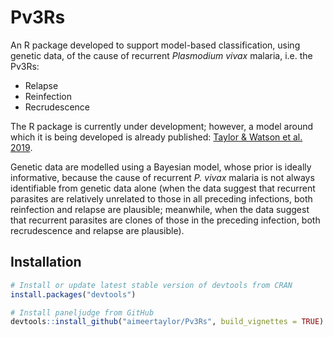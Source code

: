 # Pv3Rs

An R package developed to support model-based classification, using genetic data, of the cause of recurrent *Plasmodium vivax* malaria, i.e. the Pv3Rs:  

- Relapse 
- Reinfection
- Recrudescence

The R package is currently under development; however, a model around which it is being developed is already 
published: [Taylor & Watson et al. 2019](https://www.nature.com/articles/s41467-019-13412-x). 

Genetic data are modelled using a Bayesian model, whose prior is ideally informative, because the cause of recurrent *P. vivax* malaria is not always 
identifiable from genetic data alone (when the data suggest that recurrent parasites are relatively unrelated to those in all preceding infections, 
both reinfection and relapse are plausible; meanwhile, when the data suggest that recurrent parasites are clones of those in the 
preceding infection, both recrudescence and relapse are plausible). 

## Installation

```r
# Install or update latest stable version of devtools from CRAN
install.packages("devtools")

# Install paneljudge from GitHub 
devtools::install_github("aimeertaylor/Pv3Rs", build_vignettes = TRUE)
```
